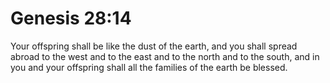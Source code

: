 # Genesis 28:14

Your offspring shall be like the dust of the earth, and you shall spread abroad to the west and to the east and to the north and to the south, and in you and your offspring shall all the families of the earth be blessed.
